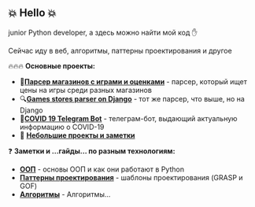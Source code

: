 ## :boom: **Hello** :boom:

junior Python developer, а здесь можно найти мой код :hand:

Сейчас иду в веб, алгоритмы, паттерны проектирования и другое

:fire::fire::fire: **Основные проекты:**
- :mag_right:[**Парсер магазинов с играми и оценками**](../../../gamesStoresParser) - парсер, который ищет цены на игры среди разных магазинов
- :mag:[**Games stores parser on Django**](../../../djangoGamesStoreParser) - тот же парсер, что выше, но на Django
- :pill:[**COVID 19 Telegram Bot**](../../../COVID-19-Telegram-Bot) - телеграм-бот, выдающий актуальную информацию о COVID-19
- :hankey: [**Небольшие проекты и заметки**](../../../DjangoStudy)



:question: **Заметки и ...гайды... по разным технологиям:**
- [**ООП**](../../../OOP) - основы ООП и как они работают в Python
- [**Паттерны проектирования**](../../../DesignPatterns) - шаблоны проектирования (GRASP и GOF) 
- [**Алгоритмы**](../../../Algorithms) - Алгоритмы...

